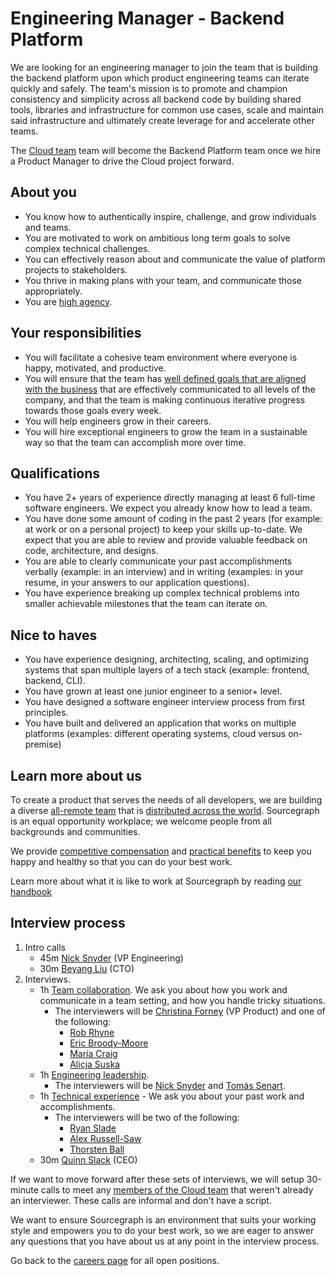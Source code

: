 # Engineering Manager - Backend Platform

We are looking for an engineering manager to join the team that is building the backend platform upon which product engineering teams can iterate quickly and safely. The team's mission is to promote and champion consistency and simplicity across all backend code by building shared tools, libraries and infrastructure for common use cases, scale and maintain said infrastructure and ultimately create leverage for and accelerate other teams.

The [Cloud team](https://about.sourcegraph.com/handbook/engineering/cloud) team will become the Backend Platform team once we hire a Product Manager to drive the Cloud project forward.

## About you

- You know how to authentically inspire, challenge, and grow individuals and teams.
- You are motivated to work on ambitious long term goals to solve complex technical challenges.
- You can effectively reason about and communicate the value of platform projects to stakeholders.
- You thrive in making plans with your team, and communicate those appropriately.
- You are [high agency](https://www.linkedin.com/pulse/high-agency-its-importance-how-cultivate-shreyas-doshi/).

## Your responsibilities

- You will facilitate a cohesive team environment where everyone is happy, motivated, and productive.
- You will ensure that the team has [well defined goals that are aligned with the business](https://about.sourcegraph.com/handbook/engineering/cloud#goals) that are effectively communicated to all levels of the company, and that the team is making continuous iterative progress towards those goals every week.
- You will help engineers grow in their careers.
- You will hire exceptional engineers to grow the team in a sustainable way so that the team can accomplish more over time.

## Qualifications

- You have 2+ years of experience directly managing at least 6 full-time software engineers. We expect you already know how to lead a team.
- You have done some amount of coding in the past 2 years (for example: at work or on a personal project) to keep your skills up-to-date. We expect that you are able to review and provide valuable feedback on code, architecture, and designs.
- You are able to clearly communicate your past accomplishments verbally (example: in an interview) and in writing (examples: in your resume, in your answers to our application questions).
- You have experience breaking up complex technical problems into smaller achievable milestones that the team can iterate on.

## Nice to haves

- You have experience designing, architecting, scaling, and optimizing systems that span multiple layers of a tech stack (example: frontend, backend, CLI).
- You have grown at least one junior engineer to a senior+ level.
- You have designed a software engineer interview process from first principles.
- You have built and delivered an application that works on multiple platforms (examples: different operating systems, cloud versus on-premise)

## Learn more about us

To create a product that serves the needs of all developers, we are building a diverse [all-remote team](../../../company/remote/index.md) that is [distributed across the world](../../../company/team/index.md). Sourcegraph is an equal opportunity workplace; we welcome people from all backgrounds and communities.

We provide [competitive compensation](../../people-ops/compensation.md) and [practical benefits](../../people-ops/benefits-and-perks.md) to keep you happy and healthy so that you can do your best work.

Learn more about what it is like to work at Sourcegraph by reading [our handbook](../../index.md)

## Interview process

<!-- 1. You [apply here](#todo). --><!-- This is commented out because I will be sending some outbound messages before accepting applications. -->
1. Intro calls
   - 45m [Nick Snyder](../../../company/team/index.md#nick-snyder-he-him) (VP Engineering)
   - 30m [Beyang Liu](../../../company/team/index.md#beyang-liu) (CTO)
1. Interviews.
   - 1h [Team collaboration](https://github.com/sourcegraph/interviews/blob/master/engineering/team-collaboration.md). We ask you about how you work and communicate in a team setting, and how you handle tricky situations.
     - The interviewers will be [Christina Forney](../../../company/team/index.md##christina-forney-she-her) (VP Product) and one of the following:
       - [Rob Rhyne](../../../company/team/index.md#rob-rhyne)
       - [Eric Broody-Moore](../../../company/team/index.md#eric-brody-moore)
       - [María Craig](../../../company/team/index.md#maría-craig-she-her)
       - [Alicja Suska](../../../company/team/index.md#alicja-suska-she-her)
   - 1h [Engineering leadership](engineering-leadership.md).
     - The interviewers will be [Nick Snyder](../../../company/team/index.md#nick-snyder-he-him) and [Tomás Senart](../../../company/team/index.md#tomás-senart).
   - 1h [Technical experience](https://github.com/sourcegraph/interviews/blob/master/engineering/technical-experience.md) - We ask you about your past work and accomplishments.
     - The interviewers will be two of the following:
       - [Ryan Slade](../../../company/team/index.md#ryan-slade-he-him)
       - [Alex Russell-Saw](../../../company/team/index.md#alex-russell-saw-he-him)
       - [Thorsten Ball](../../../company/team/index.md#thorsten-ball-he-him)
   - 30m [Quinn Slack](../../../company/team/index.md#quinn-slack) (CEO)

If we want to move forward after these sets of interviews, we will setup 30-minute calls to meet any [members of the Cloud team](../cloud/index.md#members) that weren't already an interviewer. These calls are informal and don't have a script.

We want to ensure Sourcegraph is an environment that suits your working style and empowers you to do your best work, so we are eager to answer any questions that you have about us at any point in the interview process.

<!-- **[Click here to apply](#todo)** --><!-- This is commented out because I will be sending some outbound messages before accepting applications. -->

Go back to the [careers page](../../../company/careers.md) for all open positions.
